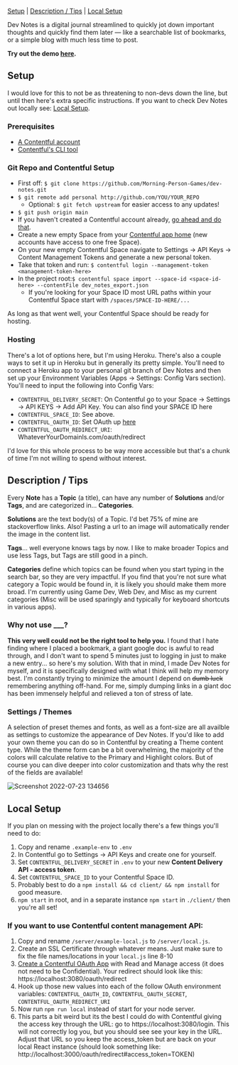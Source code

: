 [Setup](#setup) | [Description / Tips](#description--tips) | [Local Setup](#local-setup)

Dev Notes is a digital journal streamlined to quickly jot down important thoughts and quickly find them later — like a searchable list of bookmarks, or a simple blog with much less time to post.

**Try out the demo [here](https://dev-notes-demo.herokuapp.com/).**

## Setup

I would love for this to not be as threatening to non-devs down the line, but until then here's extra specific instructions.
If you want to check Dev Notes out locally see: [Local Setup](#Local-Setup).

### Prerequisites

- [A Contentful account](https://www.contentful.com/sign-up/)
- [Contentful's CLI tool](https://www.contentful.com/developers/docs/tutorials/cli/installation/)

### Git Repo and Contentful Setup

- First off: `$ git clone https://github.com/Morning-Person-Games/dev-notes.git`
- `$ git remote add personal http://github.com/YOU/YOUR_REPO`
  - Optional: `$ git fetch upstream` for easier access to any updates!
- `$ git push origin main`
- If you haven't created a Contentful account already, [go ahead and do that](https://www.contentful.com/sign-up/).
- Create a new empty Space from your [Contentful app home](https://app.contentful.com/) (new accounts have access to one free Space).
- On your new empty Contentful Space navigate to Settings -> API Keys -> Content Management Tokens and generate a new personal token.
- Take that token and run: `$ contentful login --management-token <management-token-here> `
- In the project root:`$ contentful space import --space-id <space-id-here> --contentFile dev_notes_export.json`
  - If you're looking for your Space ID most URL paths within your Contentful Space start with `/spaces/SPACE-ID-HERE/...`

As long as that went well, your Contentful Space should be ready for hosting.

### Hosting

There's a lot of options here, but I'm using Heroku. There's also a couple ways to set it up in Heroku but in generally its pretty simple. You'll need to connect a Heroku app to your personal git branch of Dev Notes and then set up your Environment Variables (Apps -> Settings: Config Vars section). You'll need to input the following into Config Vars:

- `CONTENTFUL_DELIVERY_SECRET`: On Contentful go to your Space -> Settings -> API KEYS -> Add API Key. You can also find your SPACE ID here
- `CONTENTFUL_SPACE_ID`: See above.
- `CONTENTFUL_OAUTH_ID`: Set OAuth up [here](https://app.contentful.com/account/profile/developers/applications/new)
- `CONTENTFUL_OAUTH_REDIRECT_URI`: WhateverYourDomainIs.com/oauth/redirect

I'd love for this whole process to be way more accessible but that's a chunk of time I'm not willing to spend without interest.

## Description / Tips

Every **Note** has a **Topic** (a title), can have any number of **Solutions** and/or **Tags**, and are categorized in... **Categories**.

**Solutions** are the text body(s) of a Topic. I'd bet 75% of mine are stackoverflow links. Also! Pasting a url to an image will automatically render the image in the content list.

**Tags**... well everyone knows tags by now. I like to make broader Topics and use less Tags, but Tags are still good in a pinch.

**Categories** define which topics can be found when you start typing in the search bar, so they are very impactful. If you find that you're not sure what category a Topic would be found in, it is likely you should make them more broad. I'm currently using Game Dev, Web Dev, and Misc as my current categories (Misc will be used sparingly and typically for keyboard shortcuts in various apps).

### Why not use \_\_\_?

**This very well could not be the right tool to help you.**
I found that I hate finding where I placed a bookmark, a giant google doc is awful to read through, and I don't want to spend 5 minutes just to logging in just to make a new entry... so here's my solution. With that in mind, I made Dev Notes for myself, and it is specifically designed with what I think will help my memory best. I'm constantly trying to minimize the amount I depend on ~~dumb luck~~ remembering anything off-hand. For me, simply dumping links in a giant doc has been immensely helpful and relieved a ton of stress of late.

### Settings / Themes
A selection of preset themes and fonts, as well as a font-size are all availble as settings to customize the appearance of Dev Notes. If you'd like to add your own theme you can do so in Contentful by creating a Theme content type. While the theme form can be a bit overwhelming, the majority of the colors will calculate relative to the Primary and Highlight colors. But of course you can dive deeper into color customization and thats why the rest of the fields are available!

![Screenshot 2022-07-23 134656](https://user-images.githubusercontent.com/2497844/180622402-42d19803-606b-4964-b9b6-fb2d650d4553.png)

## Local Setup

If you plan on messing with the project locally there's a few things you'll need to do:

1. Copy and rename `.example-env` to `.env `
2. In Contentful go to Settings -> API Keys and create one for yourself.
3. Set `CONTENTFUL_DELIVERY_SECRET` in `.env` to your new **Content Delivery API - access token**.
4. Set `CONTENTFUL_SPACE_ID` to your Contentful Space ID.
5. Probably best to do a `npm install && cd client/ && npm install` for good measure.
6. `npm start` in root, and in a separate instance `npm start` in `./client/` then you're all set!

### If you want to use Contentful content management API:

1. Copy and rename `/server/example-local.js` to `/server/local.js`.
2. Create an SSL Certificate through whatever means. Just make sure to fix the file names/locations in your `local.js` line 8-10
3. [Create a Contentful OAuth App](https://app.contentful.com/account/profile/developers/applications/new) with Read and Manage access (it does not need to be Confidential).
   Your redirect should look like this: https://localhost:3080/oauth/redirect
4. Hook up those new values into each of the follow OAuth environment variables: `CONTENTFUL_OAUTH_ID`, `CONTENTFUL_OAUTH_SECRET`, `CONTENTFUL_OAUTH_REDIRECT_URI`
5. Now run `npm run local` instead of start for your node server.
6. This parts a bit weird but its the best I could do with Contentful giving the access key through the URL: go to https://localhost:3080/login. This will not correctly log you, but you should see see your key in the URL. Adjust that URL so you keep the access_token but are back on your local React instance (should look something like: http://localhost:3000/oauth/redirect#access_token=TOKEN)

